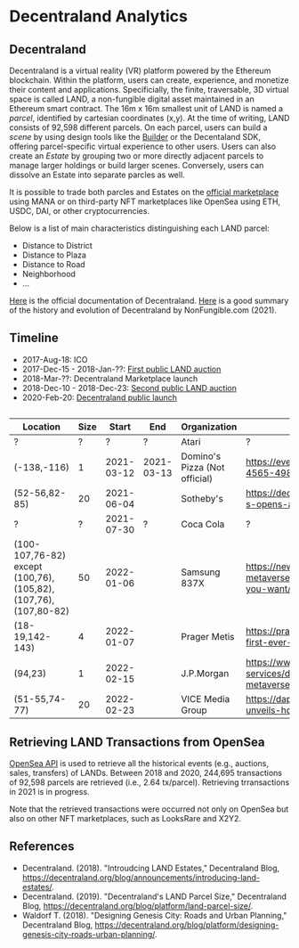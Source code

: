 # Decentraland Analytics

## Decentraland
Decentraland is a virtual reality (VR) platform powered by the Ethereum blockchain. Within the platform, users can create, experience, and monetize their content and applications. Specificially, the finite, traversable, 3D virtual space is called LAND, a non-fungible digital asset maintained in an Ethereum smart contract. The 16m x 16m smallest unit of LAND is named a _parcel_, identified by cartesian coordinates (x,y). At the time of writing, LAND consists of 92,598 different parcels. On each parcel, users can build a _scene_ by using design tools like the [Builder](https://builder.decentraland.org/) or the Decentaland SDK, offering parcel-specific virtual experience to other users. Users can also create an _Estate_ by grouping two or more directly adjacent parcels to manage larger holdings or build larger scenes. Conversely, users can dissolve an Estate into separate parcles as well.

It is possible to trade both parcles and Estates on the [official marketplace](https://market.decentraland.org/) using MANA or on third-party NFT marketplaces like OpenSea using ETH, USDC, DAI, or other cryptocurrencies.

Below is a list of main characteristics distinguishing each LAND parcel:
- Distance to District
- Distance to Plaza
- Distance to Road
- Neighborhood
- ...

[Here](https://docs.decentraland.org/decentraland/introduction/) is the official documentation of Decentraland.
[Here](https://nonfungible.com/blog/discovery-of-decentraland?utm_campaign=Weekly%20Newsletter&utm_medium=email&_hsmi=200553779&_hsenc=p2ANqtz-9qmLYq4OxVvb74c0vTQKXxIjKNx6QmgrTu_jEWgcpxIeCXBQG6twHvi2Wpc_xMnX6zVpHL9ORDqQ8u_FPl_OrF6pTq-g&utm_content=200553779&utm_source=hs_email) is a good summary of the history and evolution of Decentraland by NonFungible.com (2021).


## Timeline
- 2017-Aug-18: ICO
- 2017-Dec-15 - 2018-Jan-??: [First public LAND auction](https://medium.com/decentraland/the-terraform-event-is-around-the-corner-bdda6a2d4367)
- 2018-Mar-??: Decentraland Marketplace launch
- 2018-Dec-10 - 2018-Dec-23: [Second public LAND auction](https://decentraland.org/blog/announcements/the-decentraland-land-auction-has-started/)
- 2020-Feb-20: [Decentraland public launch](https://decentraland.org/blog/announcements/decentraland-announces-publich-launch/)


## 
| Location | Size | Start | End | Organization | Link |
| -- | -- | -- | -- | -- | -- |
| ? | ? | ? | ? | Atari | ? |
| (-138,-116) | 1 | 2021-03-12 | 2021-03-13 | Domino's Pizza (Not official) | https://events.decentraland.org/event/?id=9ad1f34a-4565-498d-bac5-835e9c6b6047 |
| (52-56,82-85) | 20 | 2021-06-04 | | Sotheby's | https://decentraland.org/blog/announcements/sotheby-s-opens-a-virtual-gallery-in-decentraland/ |
| ? | ? | 2021-07-30 | ? | Coca Cola | ? |
| (100-107,76-82)<br />except (100,76),(105,82),(107,76),(107,80-82)| 50 | 2022-01-06 | | Samsung 837X | https://news.samsung.com/us/samsung-837x-metaverse-customization-youmake-create-world-you-want/ |
| (18-19,142-143) | 4 | 2022-01-07 | | Prager Metis | https://pragermetis.com/news/prager-metis-opens-first-ever-cpa-firm-metaverse/ |
| (94,23) | 1 | 2022-02-15 | | J.P.Morgan | https://www.jpmorgan.com/content/dam/jpm/treasury-services/documents/opportunities-in-the-metaverse.pdf |
| (51-55,74-77) | 20 | 2022-02-23 | | VICE Media Group | https://dappradar.com/blog/vice-media-group-unveils-hq-in-decentraland |


## Retrieving LAND Transactions from OpenSea
[OpenSea API](https://docs.opensea.io/reference/api-overview) is used to retrieve all the historical events (e.g., auctions, sales, transfers) of LANDs. Between 2018 and 2020, 244,695 transactions of 92,598 parcels are retrieved (i.e., 2.64 tx/parcel). Retrieving trransactions in 2021 is in progress.

Note that the retrieved transactions were occurred not only on OpenSea but also on other NFT marketplaces, such as LooksRare and X2Y2.


## References
- Decentraland. (2018). "Introudcing LAND Estates," Decentraland Blog, https://decentraland.org/blog/announcements/introducing-land-estates/.
- Decentraland. (2019). "Decentraland's LAND Parcel Size," Decentraland Blog, https://decentraland.org/blog/platform/land-parcel-size/.
- Waldorf T. (2018). "Designing Genesis City: Roads and Urban Planning," Decentraland Blog, https://decentraland.org/blog/platform/designing-genesis-city-roads-urban-planning/.
